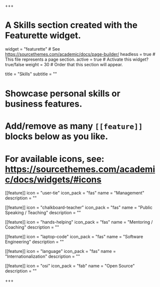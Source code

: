 +++
# A Skills section created with the Featurette widget.
widget = "featurette"  # See https://sourcethemes.com/academic/docs/page-builder/
headless = true  # This file represents a page section.
active = true  # Activate this widget? true/false
weight = 30  # Order that this section will appear.

title = "Skills"
subtitle = ""

# Showcase personal skills or business features.
# 
# Add/remove as many `[[feature]]` blocks below as you like.
# 
# For available icons, see: https://sourcethemes.com/academic/docs/widgets/#icons

  
[[feature]]
  icon = "user-tie"
  icon_pack = "fas"
  name = "Management"
  description = ""
  
[[feature]]
  icon = "chalkboard-teacher"
  icon_pack = "fas"
  name = "Public Speaking / Teaching"
  description = ""

[[feature]]
  icon = "hands-helping"
  icon_pack = "fas"
  name = "Mentoring / Coaching"
  description = ""
  
[[feature]]
  icon = "laptop-code"
  icon_pack = "fas"
  name = "Software Engineering"
  description = ""
  
[[feature]]
  icon = "language"
  icon_pack = "fas"
  name = "Internationalization"
  description = ""  
  
[[feature]]
  icon = "osi"
  icon_pack = "fab"
  name = "Open Source"
  description = ""  

+++
